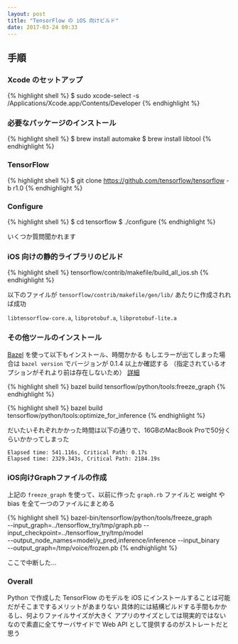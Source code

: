```yaml
---
layout: post
title: "TensorFlow の iOS 向けビルド"
date: 2017-03-24 09:33
---
```


## 手順

### Xcode のセットアップ

{% highlight shell %}
$ sudo xcode-select -s /Applications/Xcode.app/Contents/Developer
{% endhighlight %}

### 必要なパッケージのインストール

{% highlight shell %}
$ brew install automake
$ brew install libtool
{% endhighlight %}

### TensorFlow

{% highlight shell %}
$ git clone https://github.com/tensorflow/tensorflow -b r1.0
{% endhighlight %}

### Configure

{% highlight shell %}
$ cd tensorflow
$ ./configure
{% endhighlight %}

いくつか質問聞かれます

### iOS 向けの静的ライブラリのビルド

{% highlight shell %}
tensorflow/contrib/makefile/build_all_ios.sh
{% endhighlight %}

以下のファイルが `tensorflow/contrib/makefile/gen/lib/` あたりに作成されれば成功

`libtensorflow-core.a`, `libprotobuf.a`, `libprotobuf-lite.a`

### その他ツールのインストール

[Bazel](https://bazel.build) を使って以下もインストール、時間かかる
もしエラーが出てしまった場合は ```bazel version``` でバージョンが 0.1.4 以上か確認する
（指定されているオプションがそれより前は存在しないため） [詳細](http://stackoverflow.com/questions/38052076/bazel-tensorflow-installation-from-source-unrecognized-option-host-force-pyt)

{% highlight shell %}
bazel build tensorflow/python/tools:freeze_graph
{% endhighlight %}

{% highlight shell %}
bazel build tensorflow/python/tools:optimize_for_inference
{% endhighlight %}

だいたいそれぞれかかった時間は以下の通りで、16GBのMacBook Proで50分くらいかかってしまった

```
Elapsed time: 541.116s, Critical Path: 0.17s
Elapsed time: 2329.343s, Critical Path: 2184.19s
```

### iOS向けGraphファイルの作成

上記の `freeze_graph` を使って、以前に作った `graph.rb` ファイルと weight や bias を全て一つのファイルにまとめる

{% highlight shell %}
bazel-bin/tensorflow/python/tools/freeze_graph \
--input_graph=../tensorflow_try/tmp/graph.pb --input_checkpoint=../tensorflow_try/tmp/model \
--output_node_names=model/y_pred,inference/inference --input_binary \
--output_graph=/tmp/voice/frozen.pb
{% endhighlight %}

ここで中断した…

### Overall

Python で作成した TensorFlow のモデルを iOS にインストールすることは可能
だがそこまでするメリットがあまりない
具体的には結構ビルドする手間もかかるし、何よりファイルサイズが大きく
アプリのサイズとしては現実的ではない
なので素直に全てサーバサイドで Web API として提供するのがストレートだと思う
